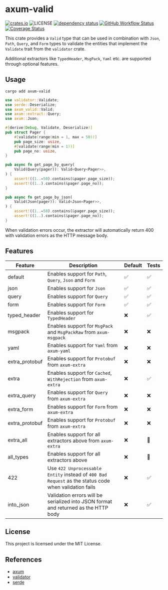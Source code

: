 # axum-valid

[![crates.io](https://img.shields.io/crates/v/axum-valid)](https://crates.io/crates/axum-valid)
![LICENSE](https://img.shields.io/badge/license-MIT-blue)
[![dependency status](https://deps.rs/repo/github/gengteng/axum-valid/status.svg)](https://deps.rs/repo/github/gengteng/axum-valid)
[![GitHub Workflow Status](https://img.shields.io/github/actions/workflow/status/gengteng/axum-valid/.github/workflows/main.yml?branch=main)](https://github.com/gengteng/axum-valid/actions/workflows/ci.yml)
[![Coverage Status](https://coveralls.io/repos/github/gengteng/axum-valid/badge.svg?branch=main)](https://coveralls.io/github/gengteng/axum-valid?branch=main)

This crate provides a `Valid` type that can be used in combination with `Json`, `Path`, `Query`, and `Form` types to validate the entities that implement the `Validate` trait from the `validator` crate.

Additional extractors like `TypedHeader`, `MsgPack`, `Yaml` etc. are supported through optional features.

## Usage

```shell
cargo add axum-valid
```

```rust
use validator::Validate;
use serde::Deserialize;
use axum_valid::Valid;
use axum::extract::Query;
use axum::Json;

#[derive(Debug, Validate, Deserialize)]
pub struct Pager {
    #[validate(range(min = 1, max = 50))]
    pub page_size: usize,
    #[validate(range(min = 1))]
    pub page_no: usize,
}

pub async fn get_page_by_query(
    Valid(Query(pager)): Valid<Query<Pager>>,
) {
    assert!((1..=50).contains(&pager.page_size));
    assert!((1..).contains(&pager.page_no));
}

pub async fn get_page_by_json(
    Valid(Json(pager)): Valid<Json<Pager>>,
) {
    assert!((1..=50).contains(&pager.page_size));
    assert!((1..).contains(&pager.page_no));
}
```

When validation errors occur, the extractor will automatically return 400 with validation errors as the HTTP message body.

## Features

| Feature        | Description                                                                                          | Default | Tests |
|----------------|------------------------------------------------------------------------------------------------------|---------|-------|
| default        | Enables support for `Path`, `Query`, `Json` and `Form`                                               | ✅       | ✅     |
| json           | Enables support for `Json`                                                                           | ✅       | ✅     |
| query          | Enables support for `Query`                                                                          | ✅       | ✅     |
| form           | Enables support for `Form`                                                                           | ✅       | ✅     |
| typed_header   | Enables support for `TypedHeader`                                                                    | ❌       | ✅     |
| msgpack        | Enables support for `MsgPack` and `MsgPackRaw` from `axum-msgpack`                                   | ❌       | ❌     |
| yaml           | Enables support for `Yaml` from `axum-yaml`                                                          | ❌       | ❌     |
| extra_protobuf | Enables support for `Protobuf` from `axum-extra`                                                     | ❌       | ❌     |
| extra          | Enables support for `Cached`, `WithRejection` from `axum-extra`                                      | ❌       | ✅     |
| extra_query    | Enables support for `Query` from `axum-extra`                                                        | ❌       | ❌     |
| extra_form     | Enables support for `Form` from `axum-extra`                                                         | ❌       | ❌     |
| extra_protobuf | Enables support for `Protobuf` from `axum-extra`                                                     | ❌       | ❌     |
| extra_all      | Enables support for all extractors above from `axum-extra`                                           | ❌       | 🚧    |
| all_types      | Enables support for all extractors above                                                             | ❌       | 🚧    |
| 422            | Use `422 Unprocessable Entity` instead of `400 Bad Request` as the status code when validation fails | ❌       | ✅     |
| into_json      | Validation errors will be serialized into JSON format and returned as the HTTP body                  | ❌       | ✅     |

## License

This project is licensed under the MIT License.

## References

* [axum](https://crates.io/crates/axum)
* [validator](https://crates.io/crates/validator)
* [serde](https://crates.io/crates/serde)
